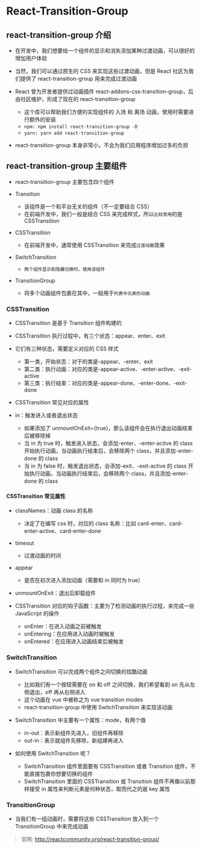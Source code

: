 # React-Transition-Group

## react-transition-group 介绍

- 在开发中，我们想要给一个组件的显示和消失添加某种过渡动画，可以很好的增加用户体验

- 当然，我们可以通过原生的 CSS 来实现这些过渡动画，但是 React 社区为我们提供了 react-transition-group 用来完成过渡动画

- React 曾为开发者提供过动画插件 react-addons-css-transition-group，后由社区维护，形成了现在的 react-transition-group

  - 这个库可以帮助我们方便的实现组件的 入场 和 离场 动画，使用时需要进行额外的安装
  - `npm: npm install react-transition-group -D`
  - `yarn: yarn add react-transition-group`

- react-transition-group 本身非常小，不会为我们应用程序增加过多的负担

## react-transition-group 主要组件

- react-transition-group 主要包含四个组件

- Transition

  - 该组件是一个和平台无关的组件（不一定要结合 CSS）
  - 在前端开发中，我们一般是结合 CSS 来完成样式，所以`比较常用`的是 CSSTransition

- CSSTransition

  - 在前端开发中，通常使用 CSSTransition 来完成`过渡动画`效果

- SwitchTransition

  - `两个组件显示和隐藏切换时，使用该组件`

- TransitionGroup
  - 将多个动画组件包裹在其中，一般用于`列表中元素的动画`

### CSSTransition

- CSSTransition 是基于 Transition 组件构建的

- CSSTransition 执行过程中，有三个状态：appear、enter、exit

- 它们有三种状态，需要定义对应的 CSS 样式

  - 第一类，开始状态：对于的类是-appear、-enter、exit
  - 第二类：执行动画：对应的类是-appear-active、-enter-active、-exit-active
  - 第三类：执行结束：对应的类是-appear-done、-enter-done、-exit-done

- CSSTransition 常见对应的属性

- in：触发进入或者退出状态
  - 如果添加了 unmountOnExit={true}，那么该组件会在执行退出动画结束后被移除掉
  - 当 in 为 true 时，触发进入状态，会添加-enter、-enter-acitve 的 class 开始执行动画，当动画执行结束后，会移除两个 class，并且添加-enter-done 的 class
  - 当 in 为 false 时，触发退出状态，会添加-exit、-exit-active 的 class 开始执行动画，当动画执行结束后，会移除两个 class，并且添加-enter-done 的 class

#### CSSTransition 常见属性

- classNames：动画 class 的名称

  - 决定了在编写 css 时，对应的 class 名称：比如 card-enter、card-enter-active、card-enter-done

- timeout

  - 过渡动画的时间

- appear

  - 是否在初次进入添加动画（需要和 in 同时为 true）

- unmountOnExit：退出后卸载组件

- CSSTransition 对应的钩子函数：主要为了检测动画的执行过程，来完成一些 JavaScript 的操作
  - onEnter：在进入动画之前被触发
  - onEntering：在应用进入动画时被触发
  - onEntered：在应用进入动画结束后被触发

### SwitchTransition

- SwitchTransition 可以完成两个组件之间切换的炫酷动画

  - 比如我们有一个按钮需要在 on 和 off 之间切换，我们希望看到 on 先从左侧退出，off 再从右侧进入
  - 这个动画在 vue 中被称之为 vue transition modes
  - react-transition-group 中使用 SwitchTransition 来实现该动画

- SwitchTransition 中主要有一个属性：mode，有两个值

  - in-out：表示新组件先进入，旧组件再移除
  - out-in：表示就组件先移除，新组建再进入

- 如何使用 SwitchTransition 呢？
  - SwitchTransition 组件里面要有 CSSTransition 或者 Transition 组件，不能直接包裹你想要切换的组件
  - SwitchTransition 里面的 CSSTransition 或 Transition 组件不再像以前那样接受 in 属性来判断元素是何种状态，取而代之的是 key 属性

### TransitionGroup

- 当我们有一组动画时，需要将这些 CSSTransition 放入到一个 TransitionGroup 中来完成动画

> 官网: http://reactcommunity.org/react-transition-group/
